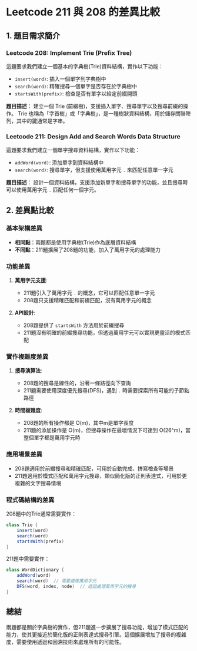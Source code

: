 # Leetcode 211 與 208 的差異比較

## 1. 題目需求簡介

### Leetcode 208: Implement Trie (Prefix Tree)
這題要求我們建立一個基本的字典樹(Trie)資料結構，實作以下功能：
- `insert(word)`: 插入一個單字到字典樹中
- `search(word)`: 精確搜尋一個單字是否存在於字典樹中
- `startsWith(prefix)`: 檢查是否有單字以給定前綴開頭

**題目描述**：
建立一個 Trie (前綴樹)，支援插入單字、搜尋單字以及搜尋前綴的操作。
Trie 也稱為「字首樹」或「字典樹」，是一種樹狀資料結構，用於儲存關聯陣列，其中的鍵通常是字串。

### Leetcode 211: Design Add and Search Words Data Structure
這題要求我們建立一個單字搜尋資料結構，實作以下功能：
- `addWord(word)`: 添加單字到資料結構中
- `search(word)`: 搜尋單字，但支援使用萬用字元 `.` 來匹配任意單一字元

**題目描述**：
設計一個資料結構，支援添加新單字和搜尋單字的功能，並且搜尋時可以使用萬用字元 `.` 匹配任何一個字元。

## 2. 差異點比較

### 基本架構差異
- **相同點**：兩題都是使用字典樹(Trie)作為底層資料結構
- **不同點**：211題擴展了208題的功能，加入了萬用字元的處理能力

### 功能差異
1. **萬用字元支援**:
   - 211題引入了萬用字元 `.` 的概念，它可以匹配任意單一字元
   - 208題只支援精確匹配和前綴匹配，沒有萬用字元的概念

2. **API設計**:
   - 208題提供了 `startsWith` 方法用於前綴搜尋
   - 211題沒有明確的前綴搜尋功能，但透過萬用字元可以實現更靈活的模式匹配

### 實作複雜度差異
1. **搜尋演算法**:
   - 208題的搜尋是線性的，沿著一條路徑向下查詢
   - 211題需要使用深度優先搜尋(DFS)，遇到 `.` 時需要探索所有可能的子節點路徑

2. **時間複雜度**:
   - 208題的所有操作都是 O(m)，其中m是單字長度
   - 211題的添加操作是 O(m)，但搜尋操作在最壞情況下可達到 O(26^m)，當整個單字都是萬用字元時

### 應用場景差異
- 208題適用於前綴搜尋和精確匹配，可用於自動完成、拼寫檢查等場景
- 211題適用於模式匹配和萬用字元搜尋，類似簡化版的正則表達式，可用於更複雜的文字搜尋情境

### 程式碼結構的差異
208題中的Trie通常需要實作：
```csharp
class Trie {
    insert(word)
    search(word)
    startsWith(prefix)
}
```

211題中需要實作：
```csharp
class WordDictionary {
    addWord(word)
    search(word)  // 需要處理萬用字元
    DFS(word, index, node)  // 遞迴處理萬用字元的搜尋
}
```

## 總結
兩題都是關於字典樹的實作，但211題進一步擴展了搜尋功能，增加了模式匹配的能力，使其更接近於簡化版的正則表達式搜尋引擎。這個擴展增加了搜尋的複雜度，需要使用遞迴和回溯技術來處理所有的可能性。